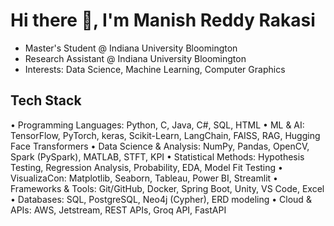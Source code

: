 # Hi there 👋, I'm Manish Reddy Rakasi

- Master's Student @ Indiana University Bloomington
- Research Assistant @ Indiana University Bloomington
- Interests: Data Science, Machine Learning, Computer Graphics

## Tech Stack
• Programming Languages: Python, C, Java, C#, SQL, HTML
• ML & AI: TensorFlow, PyTorch, keras, Scikit-Learn, LangChain, FAISS, RAG, Hugging Face Transformers
• Data Science & Analysis: NumPy, Pandas, OpenCV, Spark (PySpark), MATLAB, STFT, KPI
• Statistical Methods: Hypothesis Testing, Regression Analysis, Probability, EDA, Model Fit Testing
• VisualizaCon: Matplotlib, Seaborn, Tableau, Power BI, Streamlit
• Frameworks & Tools: Git/GitHub, Docker, Spring Boot, Unity, VS Code, Excel
• Databases: SQL, PostgreSQL, Neo4j (Cypher), ERD modeling
• Cloud & APIs: AWS, Jetstream, REST APIs, Groq API, FastAPI

<!--
**ManishReddyR/ManishReddyR** is a ✨ _special_ ✨ repository because its `README.md` (this file) appears on your GitHub profile.

Here are some ideas to get you started:

- 🔭 I’m currently working on ...
- 🌱 I’m currently learning ...
- 👯 I’m looking to collaborate on ...
- 🤔 I’m looking for help with ...
- 💬 Ask me about ...
- 📫 How to reach me: ...
- 😄 Pronouns: ...
- ⚡ Fun fact: ...
-->
